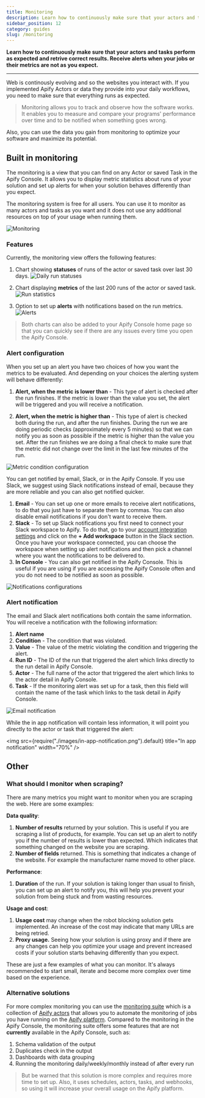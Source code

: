 ```yaml
---
title: Monitoring
description: Learn how to continuously make sure that your actors and tasks. Re perform as expected and retrive correct results. Receive alerts when your jobs or their metrics are not as you expect.
sidebar_position: 12
category: guides
slug: /monitoring
---
```


**Learn how to continuously make sure that your actors and tasks perform as expected and retrive correct results. Receive alerts when your jobs or their metrics are not as you expect.**

---

Web is continously evolving and so the websites you interact with. If you implemented Apify Actors or data they provide into your daily workflows, you need to make sure that everything runs as expected.

> Monitoring allows you to track and observe how the software works. It enables you to measure and compare your programs' performance over time and to be notified when something goes wrong.

Also, you can use the data you gain from monitoring to optimize your software and maximize its potential.

## Built in monitoring

The monitoring is a view that you can find on any Actor or saved Task in the Apify Console. It allows you to display metric statistics about runs of your solution and set up alerts for when your solution behaves differently than you expect.

The monitoring system is free for all users. You can use it to monitor as many actors and tasks as you want and it does not use any additional resources on top of your usage when running them.

![Monitoring](./images/monitoring.png)

### Features

Currently, the monitoring view offers the following features:

1. Chart showing **statuses** of runs of the actor or saved task over last 30 days.
    ![Daily run statuses](./images/daily-run-statuses.png)

2. Chart displaying **metrics** of the last 200 runs of the actor or saved task.
    ![Run statistics](./images/run-statistics-chart.png)

3. Option to set up **alerts** with notifications based on the run metrics.
    ![Alerts](./images/alerts.png)

> Both charts can also be added to your Apify Console home page so that you can quickly see if there are any issues every time you open the Apify Console.

### Alert configuration

When you set up an alert you have two choices of how you want the metrics to be evaluated. And depending on your choices the alerting system will behave differently:

1. **Alert, when the metric is lower than** - This type of alert is checked after the run finishes. If the metric is lower than the value you set, the alert will be triggered and you will receive a notification.

2. **Alert, when the metric is higher than** - This type of alert is checked both during the run, and after the run finishes. During the run we are doing periodic checks (approximately every 5 minutes) so that we can notify you as soon as possible if the metric is higher than the value you set. After the run finishes we are doing a final check to make sure that the metric did not change over the limit in the last few minutes of the run.

![Metric condition configuration](./images/metric-options.png)

You can get notified by email, Slack, or in the Apify Console. If you use Slack, we suggest using Slack notifications instead of email, because they are more reliable and you can also get notified quicker.

1. **Email** - You can set up one or more emails to receive alert notifications, to do that you just have to separate them by commas. You can also disable email notifications if you don't want to receive them.
2. **Slack** - To set up Slack notifications you first need to connect your Slack workspace to Apify. To do that, go to your [account integration settings](https://console.apify.com/account/integrations) and click on the **+ Add workspace** button in the Slack section. Once you have your workspace connected, you can choose the workspace when setting up alert notifications and then pick a channel where you want the notifications to be delivered to.
3. **In Console** - You can also get notified in the Apify Console. This is useful if you are using if you are accessing the Apify Console often and you do not need to be notified as soon as possible.

![Notifications configurations](./images/notifications.png)

### Alert notification

The email and Slack alert notifications both contain the same information. You will receive a notification with the following information:

1. **Alert name**
2. **Condition** - The condition that was violated.
3. **Value** - The value of the metric violating the condition and triggering the alert.
4. **Run ID** - The ID of the run that triggered the alert which links directly to the run detail in Apify Console.
5. **Actor** - The full name of the actor that triggered the alert which links to the actor detail in Apify Console.
6. **Task** - If the monitoring alert was set up for a task, then this field will contain the name of the task which links to the task detail in Apify Console.

![Email notification](./images/email-notification.png)

While the in app notification will contain less information, it will point you directly to the actor or task that triggered the alert:

 <img src={require("./images/in-app-notification.png").default} title="In app notification" width="70%" />

## Other

### What should I monitor when scraping?

There are many metrics you might want to monitor when you are scraping the web. Here are some examples:

**Data quality**:

1. **Number of results** returned by your solution. This is useful if you are scraping a list of products, for example. You can set up an alert to notify you if the number of results is lower than expected. Which indicates that something changed on the website you are scraping.
2. **Number of fields** returned. This is something that indicates a change of the website. For example the manufacturer name moved to other place.

**Performance**:

1. **Duration** of the run. If your solution is taking longer than usual to finish, you can set up an alert to notify you, this will help you prevent your solution from being stuck and from wasting resources.

**Usage and cost**:

1. **Usage cost** may change when the robot blocking solution gets implemented. An increase of the cost may indicate that many URLs are being retried.
2. **Proxy usage.** Seeing how your solution is using proxy and if there are any changes can help you optimize your usage and prevent increased costs if your solution starts behaving differently than you expect.

These are just a few examples of what you can monitor. It's always recommended to start small, iterate and become more complex over time based on the experience.

### Alternative solutions

For more complex monitoring you can use the [monitoring suite](https://apify.com/apify/monitoring) which is a collection of [Apify actors](../actors/index.md) that allows you to automate the monitoring of jobs you have running on the [Apify platform](https://apify.com). Compared to the monitoring in the Apify Console, the monitoring suite offers some features that are not **currently** available in the Apify Console, such as:

1. Schema validation of the output
2. Duplicates check in the output
3. Dashboards with data grouping
4. Running the monitoring daily/weekly/monthly instead of after every run

> But be warned that this solution is more complex and requires more time to set up. Also, it uses schedules, actors, tasks, and webhooks, so using it will increase your overall usage on the Apify platform.
